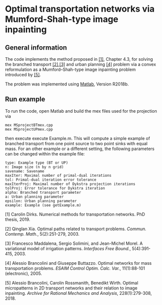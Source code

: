 # Optimal transportation networks via Mumford-Shah-type image inpainting 

## General information 

The code implements the method proposed in [[1]](), Chapter 4.3, for solving the branched transport [[2]](http://www.uvm.edu/pdodds/research/papers/others/2003/xia2003a.pdf),[[3]](https://pdfs.semanticscholar.org/d766/7ac83e8dd7c8ce452fe63775a3ddd705efd9.pdf) and urban planning [[4]](http://www.numdam.org/article/COCV_2005__11_1_88_0.pdf) problem via a convex reformulation as a Mumford–Shah-type image inpainting problem introduced by [[5]](https://arxiv.org/abs/1601.07402).

The problem was implemented using [Matlab](https://www.mathworks.com/products/matlab.html), Version R2018b. 


## Run example 

To run the code, open Matlab and build the mex files used for the projection via 

	mex MSprojectBTmex.cpp
	mex MSprojectUPmex.cpp
	
then execute execute Example.m. This will compute a simple example of branched transport from one point source to two point sinks with equal mass. For an other example or a different setting, the following parameters can be changed within the example file:

	type: Example type (BT or UP)
	n: Image size (n by n grid) 
	savename: Savename 
	maxIter: Maximal number of primal-dual iterations
	tol: Primal-dual iteration error tolerance 
	maxIterProj: Maximal number of Dykstra projection iterations 
	tolProj: Error tolerance for Dykstra iteration 
	alpha: Branched transport parameter 
	a: Urban planning parameter
	epsilon: Urban planning parameter 
	example: Example (see getExample.m)


[1] Carolin Dirks. Numerical methods for transportation networks. PhD thesis, 2019.

[2] Qinglan Xia. Optimal paths related to transport problems. *Commun. Contemp. Math.*, 5(2):251-279, 2003. 

[3] Francesco Maddalena, Sergio Solimini, and Jean-Michel Morel. A variational model of irrigation patterns. *Interfaces Free Bound.*, 5(4):391-415, 2003.

[4] Alessio Brancolini and Giuseppe Buttazzo. Optimal networks for mass transportation problems. *ESAIM Control Optim. Calc. Var.*, 11(1):88-101 (electronic), 2005.

[5] Alessio Brancolini, Carolin Rossmanith, Benedikt Wirth. Optimal micropatterns in 2D transport networks and their relation to image inpainting. *Archive for Rational Mechanics and Analysis*, 228(1):279-308, 2018.

